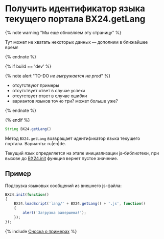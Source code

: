 # Получить идентификатор языка текущего портала BX24.getLang

{% note warning "Мы еще обновляем эту страницу" %}

Тут может не хватать некоторых данных — дополним в ближайшее время

{% endnote %}

{% if build == 'dev' %}

{% note alert "TO-DO _не выгружается на prod_" %}

- отсутствуют примеры
- отсутствует ответ в случае успеха
- отсутствует ответ в случае ошибки
- вариантов языков точно три? может больше уже?

{% endnote %}

{% endif %}

```js
String BX24.getLang()
```

Метод `BX24.getLang` возвращает идентификатор языка текущего портала. Варианты: ru|en|de.

Текущий язык определяется на этапе инициализации js-библиотеки, при вызове до [BX24.init](../system-functions/bx24-init.md) функция вернет пустое значение.

## Пример

Подгрузка языковых сообщений из внешнего js-файла:

```js
BX24.init(function()
{
    BX24.loadScript('lang/' + BX24.getLang() + '.js', function()
    {
        alert('Загрузка завершена!');
    });
});
```

{% include [Сноска о примерах](../../../_includes/examples.md) %}


